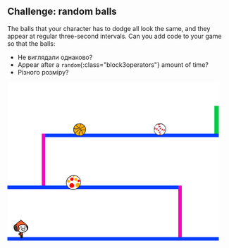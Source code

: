 ## Challenge: random balls

The balls that your character has to dodge all look the same, and they appear at regular three-second intervals. Can you add code to your game so that the balls:

+ Не виглядали однаково?
+ Appear after a `random`{:class="block3operators"} amount of time?
+ Різного розміру?

![screenshot](images/dodge-ball-random.png)